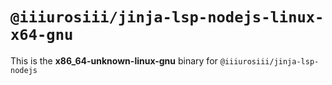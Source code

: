 # `@iiiurosiii/jinja-lsp-nodejs-linux-x64-gnu`

This is the **x86_64-unknown-linux-gnu** binary for `@iiiurosiii/jinja-lsp-nodejs`
